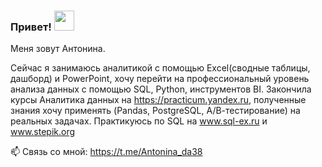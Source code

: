 ### Привет! <img src="https://github.com/blackcater/blackcater/raw/main/images/Hi.gif" height="32"/></h1>
 
 Меня зовут Антонина.

Сейчас я занимаюсь аналитикой с помощью Excel(сводные таблицы, дашборд) и PowerPoint, хочу перейти на профессиональный уровень анализа данных с помощью SQL, Python, инструментов BI.
Закончила курсы Аналитика данных на https://practicum.yandex.ru, полученные знания хочу применять (Pandas, PostgreSQL, А/В-тестирование) на реальных задачах. 
Практикуюсь по SQL на www.sql-ex.ru и www.stepik.org

<!--
**toshka737/toshka737** is a ✨ _special_ ✨ repository because its `README.md` (this file) appears on your GitHub profile.

Here are some ideas to get you started:

- 🔭 I’m currently working on ...
- 🌱 I’m currently learning ...
- 👯 I’m looking to collaborate on ...
- 🤔 I’m looking for help with ...
- 💬 Ask me about ...

- 😄 Pronouns: ...
- ⚡ Fun fact: ...
-->

📫 Связь со мной: https://t.me/Antonina_da38
